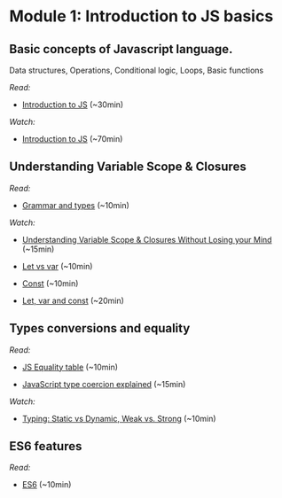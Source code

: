 # Module 1: Introduction to JS basics

## Basic concepts of Javascript language.

Data structures, Operations, Conditional logic, Loops, Basic functions

_Read:_

- [Introduction to JS](https://developer.mozilla.org/en-US/docs/Web/JavaScript/A_re-introduction_to_JavaScript) (~30min)

_Watch:_

- [Introduction to JS](https://www.youtube.com/watch?v=_y9oxzTGERs) (~70min)

 
## Understanding Variable Scope & Closures 

_Read:_

- [Grammar and types](https://developer.mozilla.org/en-US/docs/Web/JavaScript/Guide/Grammar_and_types#Declarations) (~10min) 

_Watch:_

- [Understanding Variable Scope & Closures Without Losing your Mind](https://www.youtube.com/watch?v=iSlSxDNarDY) (~15min) 

- [Let vs var](https://www.youtube.com/watch?v=q8SHaDQdul0) (~10min) 

- [Const](https://www.youtube.com/watch?v=2iLVFyYwyRA) (~10min) 

- [Let, var and const](https://www.youtube.com/watch?v=sjyJBL5fkp8) (~20min) 


## Types conversions and equality

_Read:_

- [JS Equality table](https://dorey.github.io/JavaScript-Equality-Table/) (~10min) 

- [JavaScript type coercion explained](https://medium.com/@sergeybulavyk/%D0%BF%D1%80%D0%B5%D0%BE%D0%B1%D1%80%D0%B0%D0%B7%D0%BE%D0%B2%D0%B0%D0%BD%D0%B8%D0%B5-%D1%82%D0%B8%D0%BF%D0%BE%D0%B2-%D0%B2-javascript-35a15ddfc333) (~15min) 

_Watch:_ 

- [Typing: Static vs Dynamic, Weak vs. Strong](https://www.youtube.com/watch?v=C5fr0LZLMAs) (~10min) 

 
## ES6 features

_Read:_

- [ES6](https://slides.com/ginvaell/es6#/)  (~10min) 

 
